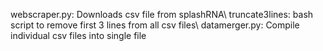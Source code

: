 webscraper.py: Downloads csv file from splashRNA\\
truncate3lines: bash script to remove first 3 lines from all csv files\\
datamerger.py: Compile individual csv files into single file
